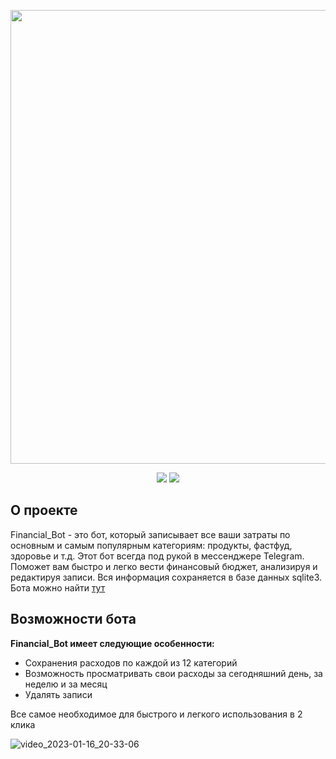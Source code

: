 <p align="center">
      <img src="https://i.ibb.co/60YjBZB/image.jpg" width="726">
</p>

<p align="center">
      <img src="https://img.shields.io/badge/Python-3.9.12-blue">
      <img src="https://img.shields.io/badge/Aiogram-2.23.1-blue">
</p>

## О проекте
Financial_Bot - это бот, который записывает все ваши затраты по основным и самым популярным категориям: продукты, фастфуд, здоровье и т.д. 
Этот бот всегда под рукой в мессенджере Telegram. Поможет вам быстро и легко вести финансовый бюджет, анализируя и редактируя записи.
Вся информация сохраняется в базе данных sqlite3. Бота можно найти [тут](https://t.me/Financial3012_bot)

## Возможности бота
**Financial_Bot имеет следующие особенности:**
+ Сохранения расходов по каждой из 12 категорий
+ Возможность просматривать свои расходы за сегодняшний день, за неделю и за месяц
+ Удалять записи

Все самое необходимое для быстрого и легкого использования в 2 клика

![video_2023-01-16_20-33-06](https://user-images.githubusercontent.com/101829442/212737439-8ffc46c1-cd09-4d1d-a33e-8c0a5d7cb694.gif)
